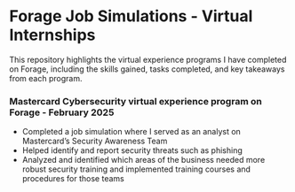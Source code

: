 # Forage Job Simulations - Virtual Internships
This repository highlights the virtual experience programs I have completed on Forage, including the skills gained, tasks completed, and key takeaways from each program.

### Mastercard Cybersecurity virtual experience program on Forage - February 2025

 * Completed a job simulation where I served as an analyst on Mastercard’s
   Security Awareness Team 
 * Helped identify and report security threats such as phishing 
 * Analyzed and identified which areas of the business needed more robust
   security training and implemented training courses and procedures for those
   teams
